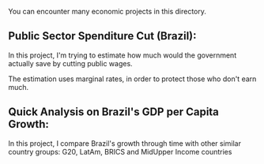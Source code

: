 You can encounter many economic projects in this directory.


## **Public Sector Spenditure Cut (Brazil):**

In this project, I'm trying to estimate how much would the government actually save by cutting public wages.

The estimation uses marginal rates, in order to protect those who don't earn much.
## **Quick Analysis on Brazil's GDP per Capita Growth:**

In this project, I compare Brazil's growth through time with other similar country groups: G20, LatAm, BRICS and MidUpper Income countries